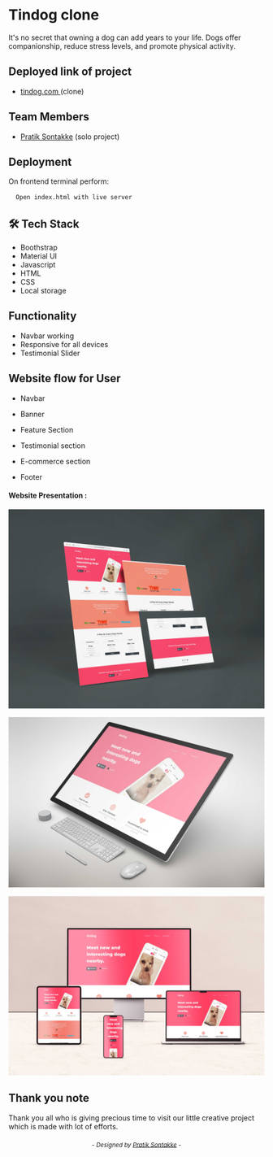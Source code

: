 
# Tindog clone 

It's no secret that owning a dog can add years to your life. Dogs offer companionship, reduce stress levels, and promote physical activity.

## Deployed link of project
- <a href="https://lively-truffle-927c85.netlify.app/">tindog.com </a> (clone)

## Team Members

<ul>
  <li><a href="https://github.com/pratiksontakke">Pratik Sontakke</a> (solo project)</li>
</ul>


## Deployment

On frontend terminal perform:

```bash
  Open index.html with live server
```



## 🛠 Tech Stack

- Boothstrap
- Material UI
- Javascript
- HTML
- CSS
- Local storage

## Functionality

- Navbar working
- Responsive for all devices
- Testimonial Slider

## Website flow for User

- Navbar

- Banner

- Feature Section

- Testimonial section

- E-commerce section

- Footer


#### Website Presentation :
![tindog-webite](./images/readme/01.jpg)

![tindog-webite](./images/readme/02.jpg)

![tindog-webite](./images/readme/03.jpg)

## Thank you note
Thank you all who is giving precious time to visit our little creative project which is made with lot of efforts.

_<p align="center"><sub>- Designed by <a href="https://github.com/pratiksontakke">Pratik Sontakke</a> -</sub></p>_